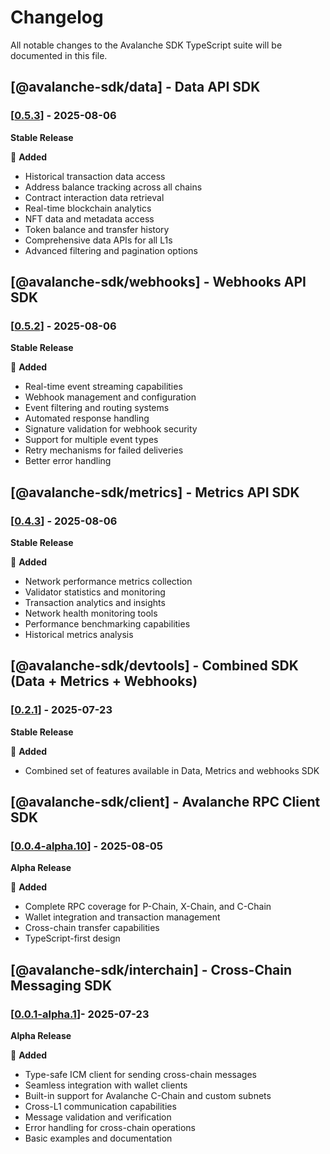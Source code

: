 # Changelog

All notable changes to the Avalanche SDK TypeScript suite will be documented in this file.

## [@avalanche-sdk/data] - Data API SDK

### [[0.5.3](https://github.com/ava-labs/avalanche-sdk-typescript/releases/tag/data%2Fv0.5.3)] - 2025-08-06

**Stable Release**

🚀 **Added**

- Historical transaction data access
- Address balance tracking across all chains
- Contract interaction data retrieval
- Real-time blockchain analytics
- NFT data and metadata access
- Token balance and transfer history
- Comprehensive data APIs for all L1s
- Advanced filtering and pagination options

## [@avalanche-sdk/webhooks] - Webhooks API SDK

### [[0.5.2](https://github.com/ava-labs/avalanche-sdk-typescript/releases/tag/webhooks%2Fv0.5.2)] - 2025-08-06

**Stable Release**

🚀 **Added**

- Real-time event streaming capabilities
- Webhook management and configuration
- Event filtering and routing systems
- Automated response handling
- Signature validation for webhook security
- Support for multiple event types
- Retry mechanisms for failed deliveries
- Better error handling

## [@avalanche-sdk/metrics] - Metrics API SDK

### [[0.4.3](https://github.com/ava-labs/avalanche-sdk-typescript/releases/tag/metrics%2Fv0.4.3)] - 2025-08-06

**Stable Release**

🚀 **Added**

- Network performance metrics collection
- Validator statistics and monitoring
- Transaction analytics and insights
- Network health monitoring tools
- Performance benchmarking capabilities
- Historical metrics analysis

## [@avalanche-sdk/devtools] - Combined SDK (Data + Metrics + Webhooks)

### [[0.2.1](https://github.com/ava-labs/avalanche-sdk-typescript/releases/tag/devtools%2Fv0.2.1)] - 2025-07-23

**Stable Release**

🚀 **Added**

- Combined set of features available in Data, Metrics and webhooks SDK

## [@avalanche-sdk/client] - Avalanche RPC Client SDK

### [[0.0.4-alpha.10](https://github.com/ava-labs/avalanche-sdk-typescript/releases/tag/client%2Fv0.0.4-alpha.10)] - 2025-08-05

**Alpha Release**

🚀 **Added**

- Complete RPC coverage for P-Chain, X-Chain, and C-Chain
- Wallet integration and transaction management
- Cross-chain transfer capabilities
- TypeScript-first design

## [@avalanche-sdk/interchain] - Cross-Chain Messaging SDK

### [[0.0.1-alpha.1](https://github.com/ava-labs/avalanche-sdk-typescript/releases/tag/interchain%2Fv0.0.1-alpha.1)]- 2025-07-23

**Alpha Release**

🚀 **Added**

- Type-safe ICM client for sending cross-chain messages
- Seamless integration with wallet clients
- Built-in support for Avalanche C-Chain and custom subnets
- Cross-L1 communication capabilities
- Message validation and verification
- Error handling for cross-chain operations
- Basic examples and documentation
